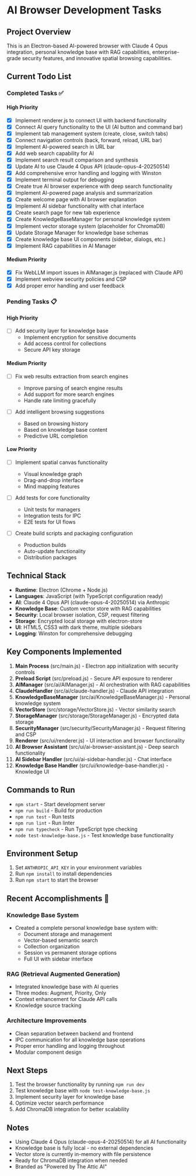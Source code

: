 # AI Browser Development Tasks

## Project Overview
This is an Electron-based AI-powered browser with Claude 4 Opus integration, personal knowledge base with RAG capabilities, enterprise-grade security features, and innovative spatial browsing capabilities.

## Current Todo List

### Completed Tasks ✅

#### High Priority
- [x] Implement renderer.js to connect UI with backend functionality
- [x] Connect AI query functionality to the UI (AI button and command bar)  
- [x] Implement tab management system (create, close, switch tabs)
- [x] Connect navigation controls (back, forward, reload, URL bar)
- [x] Implement AI-powered search in URL bar
- [x] Add web search capability for AI
- [x] Implement search result comparison and synthesis
- [x] Update AI to use Claude 4 Opus API (claude-opus-4-20250514)
- [x] Add comprehensive error handling and logging with Winston
- [x] Implement terminal output for debugging
- [x] Create true AI browser experience with deep search functionality
- [x] Implement AI-powered page analysis and summarization
- [x] Create welcome page with AI browser explanation
- [x] Implement AI sidebar functionality with chat interface
- [x] Create search page for new tab experience
- [x] Create KnowledgeBaseManager for personal knowledge system
- [x] Implement vector storage system (placeholder for ChromaDB)
- [x] Update Storage Manager for knowledge base schemas
- [x] Create knowledge base UI components (sidebar, dialogs, etc.)
- [x] Implement RAG capabilities in AI Manager

#### Medium Priority
- [x] Fix WebLLM import issues in AIManager.js (replaced with Claude API)
- [x] Implement webview security policies and CSP
- [x] Add proper error handling and user feedback

### Pending Tasks 📋

#### High Priority
- [ ] Add security layer for knowledge base
  - Implement encryption for sensitive documents
  - Add access control for collections
  - Secure API key storage

#### Medium Priority  
- [ ] Fix web results extraction from search engines
  - Improve parsing of search engine results
  - Add support for more search engines
  - Handle rate limiting gracefully

- [ ] Add intelligent browsing suggestions
  - Based on browsing history
  - Based on knowledge base content
  - Predictive URL completion

#### Low Priority
- [ ] Implement spatial canvas functionality
  - Visual knowledge graph
  - Drag-and-drop interface
  - Mind mapping features

- [ ] Add tests for core functionality
  - Unit tests for managers
  - Integration tests for IPC
  - E2E tests for UI flows

- [ ] Create build scripts and packaging configuration
  - Production builds
  - Auto-update functionality
  - Distribution packages

## Technical Stack
- **Runtime**: Electron (Chrome + Node.js)
- **Languages**: JavaScript (with TypeScript configuration ready)
- **AI**: Claude 4 Opus API (claude-opus-4-20250514) via Anthropic
- **Knowledge Base**: Custom vector store with RAG capabilities
- **Security**: Local browser isolation, CSP, request filtering
- **Storage**: Encrypted local storage with electron-store
- **UI**: HTML5, CSS3 with dark theme, multiple sidebars
- **Logging**: Winston for comprehensive debugging

## Key Components Implemented
1. **Main Process** (src/main.js) - Electron app initialization with security controls
2. **Preload Script** (src/preload.js) - Secure API exposure to renderer
3. **AIManager** (src/ai/AIManager.js) - AI orchestration with RAG capabilities
4. **ClaudeHandler** (src/ai/claude-handler.js) - Claude API integration
5. **KnowledgeBaseManager** (src/ai/KnowledgeBaseManager.js) - Personal knowledge system
6. **VectorStore** (src/storage/VectorStore.js) - Vector similarity search
7. **StorageManager** (src/storage/StorageManager.js) - Encrypted data storage
8. **SecurityManager** (src/security/SecurityManager.js) - Request filtering and CSP
9. **Renderer** (src/ui/renderer.js) - UI interaction and browser functionality
10. **AI Browser Assistant** (src/ui/ai-browser-assistant.js) - Deep search functionality
11. **AI Sidebar Handler** (src/ui/ai-sidebar-handler.js) - Chat interface
12. **Knowledge Base Handler** (src/ui/knowledge-base-handler.js) - Knowledge UI

## Commands to Run
- `npm start` - Start development server
- `npm run build` - Build for production
- `npm run test` - Run tests
- `npm run lint` - Run linter
- `npm run typecheck` - Run TypeScript type checking
- `node test-knowledge-base.js` - Test knowledge base functionality

## Environment Setup
1. Set `ANTHROPIC_API_KEY` in your environment variables
2. Run `npm install` to install dependencies
3. Run `npm start` to start the browser

## Recent Accomplishments 🎉

### Knowledge Base System
- Created a complete personal knowledge base system with:
  - Document storage and management
  - Vector-based semantic search
  - Collection organization
  - Session vs permanent storage options
  - Full UI with sidebar interface
  
### RAG (Retrieval Augmented Generation)
- Integrated knowledge base with AI queries
- Three modes: Augment, Priority, Only
- Context enhancement for Claude API calls
- Knowledge source tracking

### Architecture Improvements
- Clean separation between backend and frontend
- IPC communication for all knowledge base operations
- Proper error handling and logging throughout
- Modular component design

## Next Steps
1. Test the browser functionality by running `npm run dev`
2. Test knowledge base with `node test-knowledge-base.js`
3. Implement security layer for knowledge base
4. Optimize vector search performance
5. Add ChromaDB integration for better scalability

## Notes
- Using Claude 4 Opus (claude-opus-4-20250514) for all AI functionality
- Knowledge base is fully local - no external dependencies
- Vector store is currently in-memory with file persistence
- Ready for ChromaDB integration when needed
- Branded as "Powered by The Attic AI"
